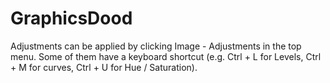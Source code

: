 # GraphicsDood

Adjustments can be applied by clicking Image - Adjustments in the top menu. Some of them have a keyboard shortcut (e.g. Ctrl + L for Levels, Ctrl + M for curves, Ctrl + U for Hue / Saturation).
